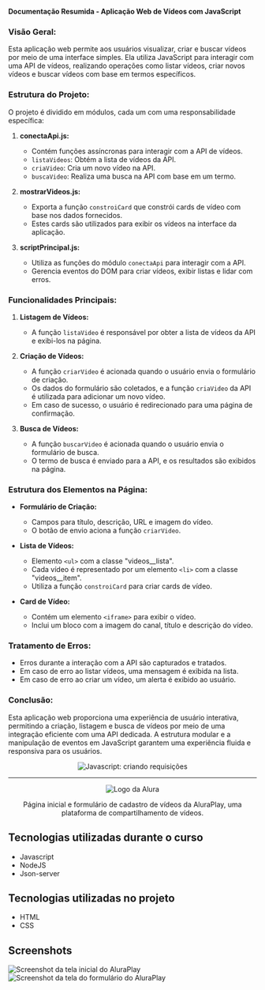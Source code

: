 **Documentação Resumida - Aplicação Web de Vídeos com JavaScript**

### Visão Geral:

Esta aplicação web permite aos usuários visualizar, criar e buscar vídeos por meio de uma interface simples. Ela utiliza JavaScript para interagir com uma API de vídeos, realizando operações como listar vídeos, criar novos vídeos e buscar vídeos com base em termos específicos.

### Estrutura do Projeto:

O projeto é dividido em módulos, cada um com uma responsabilidade específica:

1. **conectaApi.js:**
   - Contém funções assíncronas para interagir com a API de vídeos.
   - `listaVideos`: Obtém a lista de vídeos da API.
   - `criaVideo`: Cria um novo vídeo na API.
   - `buscaVideo`: Realiza uma busca na API com base em um termo.

2. **mostrarVideos.js:**
   - Exporta a função `constroiCard` que constrói cards de vídeo com base nos dados fornecidos.
   - Estes cards são utilizados para exibir os vídeos na interface da aplicação.

3. **scriptPrincipal.js:**
   - Utiliza as funções do módulo `conectaApi` para interagir com a API.
   - Gerencia eventos do DOM para criar vídeos, exibir listas e lidar com erros.

### Funcionalidades Principais:

1. **Listagem de Vídeos:**
   - A função `listaVideo` é responsável por obter a lista de vídeos da API e exibi-los na página.

2. **Criação de Vídeos:**
   - A função `criarVideo` é acionada quando o usuário envia o formulário de criação.
   - Os dados do formulário são coletados, e a função `criaVideo` da API é utilizada para adicionar um novo vídeo.
   - Em caso de sucesso, o usuário é redirecionado para uma página de confirmação.

3. **Busca de Vídeos:**
   - A função `buscarVideo` é acionada quando o usuário envia o formulário de busca.
   - O termo de busca é enviado para a API, e os resultados são exibidos na página.

### Estrutura dos Elementos na Página:

- **Formulário de Criação:**
  - Campos para título, descrição, URL e imagem do vídeo.
  - O botão de envio aciona a função `criarVideo`.

- **Lista de Vídeos:**
  - Elemento `<ul>` com a classe "videos__lista".
  - Cada vídeo é representado por um elemento `<li>` com a classe "videos__item".
  - Utiliza a função `constroiCard` para criar cards de vídeo.

- **Card de Vídeo:**
  - Contém um elemento `<iframe>` para exibir o vídeo.
  - Inclui um bloco com a imagem do canal, título e descrição do vídeo.

### Tratamento de Erros:

- Erros durante a interação com a API são capturados e tratados.
- Em caso de erro ao listar vídeos, uma mensagem é exibida na lista.
- Em caso de erro ao criar um vídeo, um alerta é exibido ao usuário.

### Conclusão:

Esta aplicação web proporciona uma experiência de usuário interativa, permitindo a criação, listagem e busca de vídeos por meio de uma integração eficiente com uma API dedicada. A estrutura modular e a manipulação de eventos em JavaScript garantem uma experiência fluida e responsiva para os usuários.



<p align="center"> <img src="https://imgur.com/J3hD21O.png" alt="Javascript: criando requisições"> </p>

<hr>

<p align="center"> <img src="https://github.com/MonicaHillman/aluraplay-requisicoes/blob/main/img/logo.png" alt="Logo da Alura"> </p>
<p align="center">Página inicial e formulário de cadastro de vídeos da AluraPlay, uma plataforma de compartilhamento de vídeos.</p>

## Tecnologias utilizadas durante o curso
* Javascript
* NodeJS
* Json-server

## Tecnologias utilizadas no projeto
* HTML
* CSS

## Screenshots
![Screenshot da tela inicial do AluraPlay](https://imgur.com/aymxEsh.png)
![Screenshot da tela do formulário do AluraPlay](https://imgur.com/ShNADf2.png)

